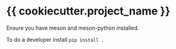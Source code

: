 # {{ cookiecutter.project_name }}

Ensure you have meson and meson-python installed.

To do a developer install `pip install .`